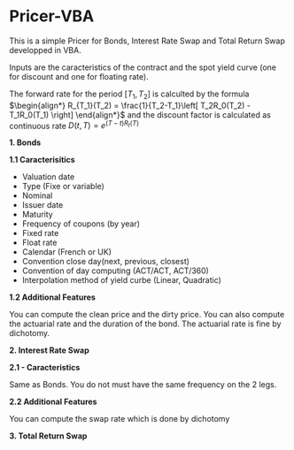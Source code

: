 # Pricer-VBA

This is a simple Pricer for Bonds, Interest Rate Swap and Total Return Swap developped in VBA.

Inputs are the caracteristics of the contract and the spot yield curve (one for discount and one for floating rate).

The forward rate for the period $[T_1,T_2]$ is calculted by the formula 
$\begin{align*} R_{T_1}(T_2) = \frac{1}{T_2-T_1}\left[ T_2R_0(T_2) - T_1R_0(T_1) \right] \end{align*}$ and the discount factor is calculated as continuous rate $D(t,T)=e^{(T-t)R_t(T)}$

**1. Bonds**

**1.1 Caracterisitics**

- Valuation date
- Type (Fixe or variable)
- Nominal
- Issuer date
- Maturity
- Frequency of coupons (by year)
- Fixed rate
- Float rate
- Calendar (French or UK)
- Convention close day(next, previous, closest)
- Convention of day computing (ACT/ACT, ACT/360)
- Interpolation method of yield curbe (Linear, Quadratic)

**1.2 Additional Features**

You can compute the clean price and the dirty price. You can also compute the actuarial rate and the duration of the bond. The actuarial rate is fine by dichotomy.

**2. Interest Rate Swap**

**2.1 - Caracteristics**

Same as Bonds. You do not must have the same frequency on the 2 legs.

**2.2 Additional Features**

You can compute the swap rate which is done by dichotomy

**3. Total Return Swap**




